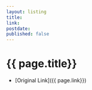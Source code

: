 ```yaml
---
layout: listing
title:
link:
postdate: 
published: false
---
```



# {{ page.title}}

* [Original Link]({{ page.link}})